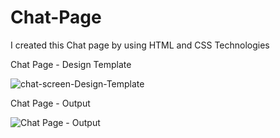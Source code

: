 # Chat-Page
I created this Chat page by using HTML and CSS Technologies

Chat Page - Design Template 



![chat-screen-Design-Template](https://github.com/ra-ghava/Chat-Page/assets/146189602/62eef833-acd0-40ef-a8fc-8fc698189e89)

Chat Page - Output 

![Chat Page - Output](https://github.com/ra-ghava/Chat-Page/assets/146189602/ff9159e0-5cd1-4df9-8be9-aeb02a36bd6d)



